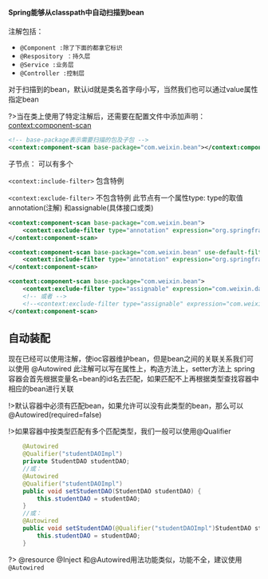 #### Spring能够从classpath中自动扫描到bean

注解包括：
- `@Component :除了下面的都拿它标识`
- `@Respository ：持久层`
- `@Service :业务层`
- `@Controller :控制层`

对于扫描到的bean，默认id就是类名首字母小写，当然我们也可以通过value属性指定bean

?>当在类上使用了特定注解后，还需要在配置文件中添加声明：<context:component-scan>

```xml
<!-- base-package表示需要扫描的包及子包 -->
<context:component-scan base-package="com.weixin.bean"></context:component-scan>
```

子节点： 可以有多个

`<context:include-filter>`  包含特例

`<context:exclude-filter>` 不包含特例
此节点有一个属性type: type的取值annotation(注解) 和assignable(具体接口或类)
```xml
<context:component-scan base-package="com.weixin.bean">
	<context:exclude-filter type="annotation" expression="org.springframework.stereotype.Component"/>
</context:component-scan>
```
```xml
<context:component-scan base-package="com.weixin.bean" use-default-filters="false">
    <context:include-filter type="annotation" expression="org.springframework.stereotype.Component"/>
</context:component-scan>
```
```xml
<context:component-scan base-package="com.weixin.bean">
	<context:exclude-filter type="assignable" expression="com.weixin.dao.StudentDAO"/>
    <!-- 或者 -->
    <!--<context:exclude-filter type="assignable" expression="com.weixin.dao.impl.StudentDAOImpl"/> -->
</context:component-scan>
```

## 自动装配

现在已经可以使用注解，使ioc容器维护bean，但是bean之间的关联关系我们可以使用 @Autowired
此注解可以写在属性上，构造方法上，setter方法上
spring容器会首先根据变量名=bean的id名去匹配，如果匹配不上再根据类型查找容器中相应的bean进行关联

!>默认容器中必须有匹配bean，如果允许可以没有此类型的bean，那么可以@Autowired(required=false)

!>如果容器中按类型匹配有多个匹配类型，我们一般可以使用@Qualifier
```java
	@Autowired
	@Qualifier("studentDAOImpl")
	private StudentDAO studentDAO;
    //或：
    @Autowired
	@Qualifier("studentDAOImpl")
	public void setStudentDAO(StudentDAO studentDAO) {
		this.studentDAO = studentDAO;
	}
    //或：
    @Autowired
	public void setStudentDAO(@Qualifier("studentDAOImpl")StudentDAO studentDAO) {
		this.studentDAO = studentDAO;
	}
```

?> @resource @Inject 和@Autowired用法功能类似，功能不全，建议使用`@Autowired`